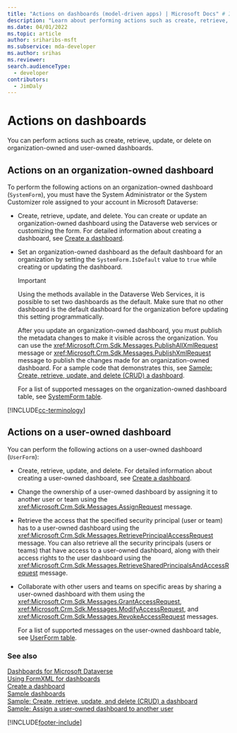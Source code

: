 ```yaml
---
title: "Actions on dashboards (model-driven apps) | Microsoft Docs" # Intent and product brand in a unique string of 43-59 chars including spaces"
description: "Learn about performing actions such as create, retrieve, update, or delete, on organization-owned and user-owned dashboards." # 115-145 characters including spaces. This abstract displays in the search result."
ms.date: 04/01/2022
ms.topic: article
author: sriharibs-msft
ms.subservice: mda-developer
ms.author: srihas
ms.reviewer:
search.audienceType:
  - developer
contributors:
  - JimDaly
---
```


# Actions on dashboards

You can perform actions such as create, retrieve, update, or delete on organization-owned and user-owned dashboards.

## Actions on an organization-owned dashboard

To perform the following actions on an organization-owned dashboard (`SystemForm`), you must have the System Administrator or the System Customizer role assigned to your account in Microsoft Dataverse:

- Create, retrieve, update, and delete. You can create or update an organization-owned dashboard using the Dataverse web services or customizing the form. For detailed information about creating a dashboard, see [Create a dashboard](create-dashboard.md).
- Set an organization-owned dashboard as the default dashboard for an organization by setting the `SystemForm.IsDefault` value to `true` while creating or updating the dashboard.

  > [!IMPORTANT]
  > Using the methods available in the Dataverse Web Services, it is possible to set two dashboards as the default. Make sure that no other dashboard is the default dashboard for the organization before updating this setting programmatically.

  After you update an organization-owned dashboard, you must publish the metadata changes to make it visible across the organization. You can use the <xref:Microsoft.Crm.Sdk.Messages.PublishAllXmlRequest> message or <xref:Microsoft.Crm.Sdk.Messages.PublishXmlRequest> message to publish the changes made for an organization-owned dashboard. For a sample code that demonstrates this, see [Sample: Create, retrieve, update, and delete (CRUD) a dashboard](https://github.com/microsoft/PowerApps-Samples/tree/master/dataverse/orgsvc/C%23/CRUDOperationsDashboard).

  For a list of supported messages on the organization-owned dashboard table, see [SystemForm table](../data-platform/reference/entities/systemform.md).

[!INCLUDE[cc-terminology](../data-platform/includes/cc-terminology.md)]

## Actions on a user-owned dashboard

You can perform the following actions on a user-owned dashboard (`UserForm`):

- Create, retrieve, update, and delete. For detailed information about creating a user-owned dashboard, see [Create a dashboard](create-dashboard.md).
- Change the ownership of a user-owned dashboard by assigning it to another user or team using the <xref:Microsoft.Crm.Sdk.Messages.AssignRequest> message.
- Retrieve the access that the specified security principal (user or team) has to a user-owned dashboard using the <xref:Microsoft.Crm.Sdk.Messages.RetrievePrincipalAccessRequest> message. You can also retrieve all the security principals (users or teams) that have access to a user-owned dashboard, along with their access rights to the user dashboard using the <xref:Microsoft.Crm.Sdk.Messages.RetrieveSharedPrincipalsAndAccessRequest> message.
- Collaborate with other users and teams on specific areas by sharing a user-owned dashboard with them using the <xref:Microsoft.Crm.Sdk.Messages.GrantAccessRequest>, <xref:Microsoft.Crm.Sdk.Messages.ModifyAccessRequest>, and <xref:Microsoft.Crm.Sdk.Messages.RevokeAccessRequest> messages.

  For a list of supported messages on the user-owned dashboard table, see [UserForm table](../data-platform/reference/entities/userform.md).

### See also

[Dashboards for Microsoft Dataverse](analyze-data-with-dashboards.md)  
 [Using FormXML for dashboards](understand-dashboards-dashboard-components-formxml.md)  
 [Create a dashboard](create-dashboard.md)  
 [Sample dashboards](sample-dashboards.md)  
 [Sample: Create, retrieve, update, and delete (CRUD) a dashboard](https://github.com/microsoft/PowerApps-Samples/tree/master/dataverse/orgsvc/C%23/CRUDOperationsDashboard)  
 [Sample: Assign a user-owned dashboard to another user](https://github.com/microsoft/PowerApps-Samples/tree/master/dataverse/orgsvc/C%23/AssignUserOwnedDashboardToAnother)

[!INCLUDE[footer-include](../../includes/footer-banner.md)]
